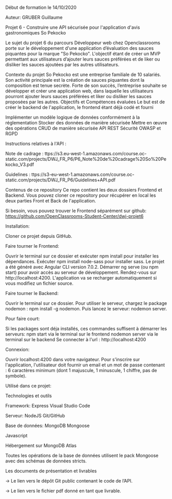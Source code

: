 Début de formation le 14/10/2020

Auteur: GRUBER Guillaume

Projet 6 - Construire une API sécurisée pour l'application d'avis gastronomiques So Pekocko

Le sujet du projet 6 du parcours Développeur web chez Openclassrooms porte sur le développement d'une application d’évaluation 
des sauces piquantes pour la marque "So Pekocko". L'objectif étant de créer un MVP permettant aux utilisateurs d’ajouter leurs 
sauces préférées et de liker ou disliker les sauces ajoutées par les autres utilisateurs.

Contexte du projet
So Pekocko est une entreprise familiale de 10 salariés.
Son activité principale est la création de sauces piquantes dont la composition est tenue secrète.
Forte de son succès, l’entreprise souhaite se développer et créer une application web, dans laquelle les utilisateurs pourront ajouter leurs sauces préférées et liker ou disliker les sauces proposées par les autres.
Objectifs et Compétences évaluées
Le but est de créer le backend de l'application, le frontend étant déjà codé et fourni

Implémenter un modèle logique de données conformément à la réglementation
Stocker des données de manière sécurisée
Mettre en œuvre des opérations CRUD de manière sécurisée
API REST
Sécurité OWASP et RGPD


Instructions relatives à l'API :


Note de cadrage : ttps://s3.eu-west-1.amazonaws.com/course.oc-static.com/projects/DWJ_FR_P6/P6_Note%20de%20cadrage%20So%20Pekocko_V3.pdf


Guidelines : ttps://s3-eu-west-1.amazonaws.com/course.oc-static.com/projects/DWJ_FR_P6/Guidelines+API.pdf


Contenus de ce repository
Ce repo contient les deux dossiers Frontend et Backend. Vous pouvez cloner ce repository pour récupérer en local les deux parties Front et Back de l'application.

Si besoin, vous pouvez trouver le Frontend séparément sur github: https://github.com/OpenClassrooms-Student-Center/dwj-projet6



Installation:

Cloner ce projet depuis GitHub.



Faire tourner le Frontend:

Ouvrir le terminal sur ce dossier et exécuter npm install pour installer les dépendances.
Exécuter npm install node-sass pour installer sass.
Le projet a été généré avec Angular CLI version 7.0.2.
Démarrer ng serve (ou npm start) pour avoir accès au serveur de développement.
Rendez-vous sur http://localhost:4200.
L'application va se recharger automatiquement si vous modifiez un fichier source.




Faire tourner le Backend:

Ouvrir le terminal sur ce dossier.
Pour utiliser le serveur, chargez le package nodemon : npm install -g nodemon.
Puis lancez le serveur: nodemon server.

Pour faire court:

Si les packages sont déja installés, ces commandes suffisent à démarrer les serveurs:
npm start via le terminal sur le frontend
nodemon server via le terminal sur le backend
Se connecter à l'url : http://localhost:4200



Connexion:

Ouvrir localhost:4200 dans votre navigateur.
Pour s'inscrire sur l'application, l'utilisateur doit fournir un email et un mot de passe contenant :
6 caractères minimum (dont 1 majuscule, 1 minuscule, 1 chiffre, pas de symbole).



Utilisé dans ce projet:

Technologies	et outils

Framework: Express	Visual Studio Code

Serveur: NodeJS	Git/GitHub

Base de données: MongoDB	Mongoose

Javascript

Hébergement sur MongoDB Atlas

Toutes les opérations de la base de données utilisent le pack Mongoose avec des schémas de données stricts.

Les documents de présentation et livrables

→ Le lien vers le dépôt Git public contenant le code de l’API.

→ Le lien vers le fichier pdf donné en tant que livrable.
